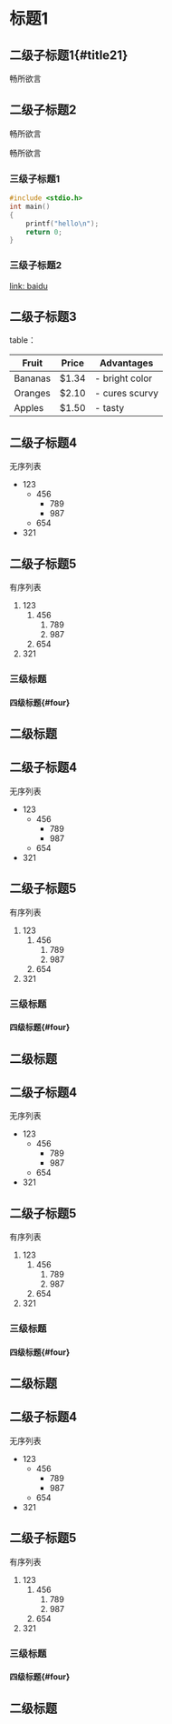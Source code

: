 # 标题1
## 二级子标题1{#title21}
畅所欲言

## 二级子标题2
畅所欲言 

畅所欲言


### 三级子标题1
``` C
#include <stdio.h>
int main()
{
	printf("hello\n");
	return 0;
}
```

### 三级子标题2
[link:  baidu](http://www.baidu.com)

## 二级子标题3

table：

| Fruit   | Price | Advantages     |
| ------- | ----- | -------------- |
| Bananas | $1.34 | - bright color |
| Oranges | $2.10 | - cures scurvy |
| Apples  | $1.50 | - tasty        |



## 二级子标题4

无序列表

- 123
    - 456
        - 789
        - 987
    - 654
- 321

## 二级子标题5

有序列表

1. 123
    1. 456
        1. 789
        2. 987
    2. 654
2. 321


### 三级标题

#### 四级标题{#four}
## 二级标题
## 二级子标题4

无序列表

- 123
    - 456
        - 789
        - 987
    - 654
- 321

## 二级子标题5

有序列表

1. 123
    1. 456
        1. 789
        2. 987
    2. 654
2. 321


### 三级标题

#### 四级标题{#four}
## 二级标题
## 二级子标题4

无序列表

- 123
    - 456
        - 789
        - 987
    - 654
- 321

## 二级子标题5

有序列表

1. 123
    1. 456
        1. 789
        2. 987
    2. 654
2. 321


### 三级标题

#### 四级标题{#four}
## 二级标题
## 二级子标题4

无序列表

- 123
    - 456
        - 789
        - 987
    - 654
- 321

## 二级子标题5

有序列表

1. 123
    1. 456
        1. 789
        2. 987
    2. 654
2. 321


### 三级标题

#### 四级标题{#four}
## 二级标题